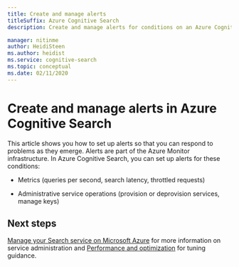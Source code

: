 ```yaml
---
title: Create and manage alerts
titleSuffix: Azure Cognitive Search
description: Create and manage alerts for conditions on an Azure Cognitive Search service.

manager: nitinme
author: HeidiSteen
ms.author: heidist
ms.service: cognitive-search
ms.topic: conceptual
ms.date: 02/11/2020
---
```


# Create and manage alerts in Azure Cognitive Search

This article shows you how to set up alerts so that you can respond to problems as they emerge. Alerts are part of the Azure Monitor infrastructure. In Azure Cognitive Search, you can set up alerts for these conditions:

+ Metrics (queries per second, search latency, throttled requests)

+ Administrative service operations (provision or deprovision services, manage keys)


## Next steps

[Manage your Search service on Microsoft Azure](search-manage.md) for more information on service administration and [Performance and optimization](search-performance-optimization.md) for tuning guidance.
